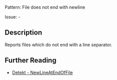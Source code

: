 Pattern: File does not end with newline

Issue: -

## Description

Reports files which do not end with a line separator.

## Further Reading

* [Detekt - NewLineAtEndOfFile](https://detekt.github.io/detekt/style.html#newlineatendoffile)